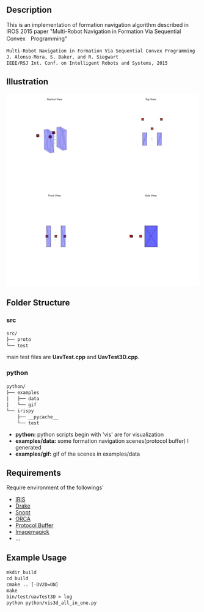## Description

This is an implementation of formation navigation algorithm described in IROS 2015 paper "Multi-Robot Navigation in Formation Via Sequential Convex　Programming"

	Multi-Robot Navigation in Formation Via Sequential Convex Programming
	J. Alonso-Mora, S. Baker, and R. Siegwart
	IEEE/RSJ Int. Conf. on Intelligent Robots and Systems, 2015	

## Illustration

![](python/examples/gif/3d/static_obstacle_line/all.gif)

## Folder Structure

### src

	src/
	├── proto
	└── test

main test files are **UavTest.cpp** and **UavTest3D.cpp**.

### python

	python/
	├── examples
	│   ├── data
	│   └── gif
	└── irispy
    	├── __pycache__
    	└── test

- **python:** python scripts begin with 'vis' are for visualization
- **examples/data:** some formation navigation scenes(protocol buffer) I generated
- **examples/gif:** gif of the scenes in examples/data

## Requirements

Require environment of the followings'

- [IRIS](https://github.com/rdeits/iris-distro)
- [Drake](http://drake.mit.edu/)
- [Snopt](https://ccom.ucsd.edu/~optimizers/solvers/snopt/)
- [ORCA](http://gamma.cs.unc.edu/RVO2/)
- [Protocol Buffer](https://developers.google.com/protocol-buffers/)
- [Imagemagick](https://www.imagemagick.org/script/install-source.php)
- ...

## Example Usage

	mkdir build
	cd build
	cmake .. [-DV2D=ON]
	make
	bin/test/uavTest3D > log
	python python/vis3d_all_in_one.py
